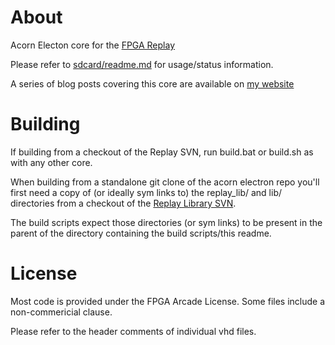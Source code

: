 # About

Acorn Electon core for the [FPGA Replay](http://www.fpgaarcade.com/)

Please refer to [sdcard/readme.md](sdcard/readme.md) for usage/status information.

A series of blog posts covering this core are available on
[my website](https://www.mups.co.uk/post/2017/07/acorn-electron-fpga-project/)

# Building

If building from a checkout of the Replay SVN, run build.bat or build.sh
as with any other core.

When building from a standalone git clone of the acorn electron repo
you'll first need a copy of (or ideally sym links to) the replay\_lib/ and lib/
directories from a checkout of the [Replay Library SVN](http://svn.fpgaarcade.com/).

The build scripts expect those directories (or sym links) to be present in
the parent of the directory containing the build scripts/this readme.

# License

Most code is provided under the FPGA Arcade License. Some files include
a non-commericial clause.

Please refer to the header comments of individual vhd files.
